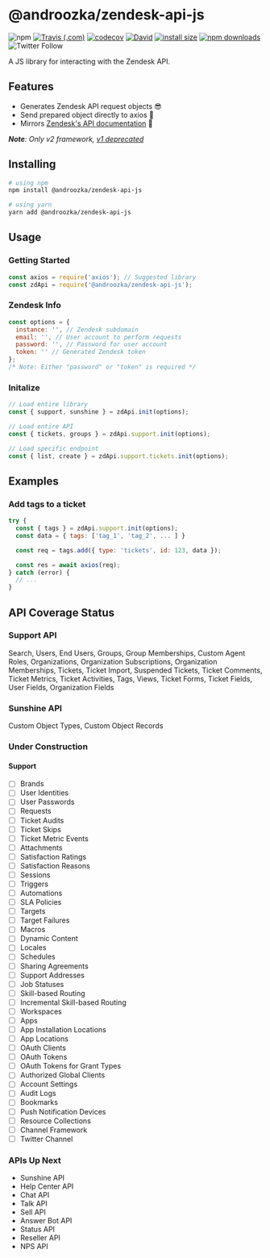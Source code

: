 # @androozka/zendesk-api-js

![npm](https://img.shields.io/npm/v/@androozka/zendesk-api-js?logo=npm)
[![Travis (.com)](https://img.shields.io/travis/com/androozka/zendesk-api-js?logo=travis)](https://travis-ci.com/androozka/zendesk-api-js)
[![codecov](https://codecov.io/gh/androozka/zendesk-api-js/branch/master/graph/badge.svg)](https://codecov.io/gh/androozka/zendesk-api-js)
[![David](https://img.shields.io/david/androozka/zendesk-api-js)](https://david-dm.org/androozka/zendesk-api-js)
[![install size](https://packagephobia.now.sh/badge?p=@androozka/zendesk-api-js)](https://packagephobia.now.sh/result?p=@androozka/zendesk-api-js)
[![npm downloads](https://img.shields.io/npm/dt/@androozka/zendesk-api-js)](http://npm-stat.com/charts.html?package=@androozka/zendesk-api-js)
![Twitter Follow](https://img.shields.io/twitter/follow/androozka?label=Follow&style=social)

A JS library for interacting with the Zendesk API.

## Features

- Generates Zendesk API request objects 😎
- Send prepared object directly to axios 🤯
- Mirrors [Zendesk's API documentation](https://developer.zendesk.com/rest_api/docs/zendesk-apis/resources) 👀

_**Note**: Only v2 framework, [v1 deprecated](https://support.zendesk.com/hc/en-us/articles/360002106888-Removal-of-Zendesk-Apps-framework-v1)_

## Installing

```bash
# using npm
npm install @androozka/zendesk-api-js

# using yarn
yarn add @androozka/zendesk-api-js
```

## Usage

### Getting Started

```javascript
const axios = require('axios'); // Suggested library
const zdApi = require('@androozka/zendesk-api-js');
```

### Zendesk Info

```javascript
const options = {
  instance: '', // Zendesk subdomain
  email: '', // User account to perform requests
  password: '', // Password for user account
  token: '' // Generated Zendesk token
};
/* Note: Either "password" or "token" is required */
```

### Initalize

```javascript
// Load entire library
const { support, sunshine } = zdApi.init(options);

// Load entire API
const { tickets, groups } = zdApi.support.init(options);

// Load specific endpoint
const { list, create } = zdApi.support.tickets.init(options);
```

## Examples

### Add tags to a ticket

```javascript
try {
  const { tags } = zdApi.support.init(options);
  const data = { tags: ['tag_1', 'tag_2', ... ] }

  const req = tags.add({ type: 'tickets', id: 123, data });

  const res = await axios(req);
} catch (error) {
  // ...
}
```

## API Coverage Status

### Support API

Search, Users, End Users, Groups, Group Memberships, Custom Agent Roles, Organizations, Organization Subscriptions, Organization Memberships, Tickets, Ticket Import, Suspended Tickets, Ticket Comments, Ticket Metrics, Ticket Activities, Tags, Views, Ticket Forms, Ticket Fields, User Fields, Organization Fields

### Sunshine API

Custom Object Types, Custom Object Records

### Under Construction

#### Support

- [ ] Brands
- [ ] User Identities
- [ ] User Passwords
- [ ] Requests
- [ ] Ticket Audits
- [ ] Ticket Skips
- [ ] Ticket Metric Events
- [ ] Attachments
- [ ] Satisfaction Ratings
- [ ] Satisfaction Reasons
- [ ] Sessions
- [ ] Triggers
- [ ] Automations
- [ ] SLA Policies
- [ ] Targets
- [ ] Target Failures
- [ ] Macros
- [ ] Dynamic Content
- [ ] Locales
- [ ] Schedules
- [ ] Sharing Agreements
- [ ] Support Addresses
- [ ] Job Statuses
- [ ] Skill-based Routing
- [ ] Incremental Skill-based Routing
- [ ] Workspaces
- [ ] Apps
- [ ] App Installation Locations
- [ ] App Locations
- [ ] OAuth Clients
- [ ] OAuth Tokens
- [ ] OAuth Tokens for Grant Types
- [ ] Authorized Global Clients
- [ ] Account Settings
- [ ] Audit Logs
- [ ] Bookmarks
- [ ] Push Notification Devices
- [ ] Resource Collections
- [ ] Channel Framework
- [ ] Twitter Channel

### APIs Up Next

- Sunshine API
- Help Center API
- Chat API
- Talk API
- Sell API
- Answer Bot API
- Status API
- Reseller API
- NPS API
